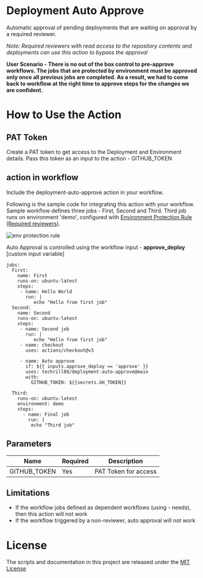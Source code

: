 # Deployment Auto Approve
Automatic approval of pending deployments that are waiting on approval by a required reviewer. 

*Note: Required reviewers with read access to the repository contents and deployments can use this action to bypass the approval*

**User Scenario - There is no out of the box control to pre-approve workflows. The jobs that are protected by environment must be approved only once all previous jobs are completed. As a result, we had to come back to workflow at the right time to approve steps for the changes we are confident.**


# How to Use the Action

## PAT Token
Create a PAT token to get access to the Deployment and Environment details. Pass this token as an input to the action - GITHUB_TOKEN


## action in workflow

Include the deployment-auto-approve action in your workflow. 

Following is the sample code for integrating this action with your workflow. 
Sample workflow defines three jobs - First, Second and Third. Third job runs on environment 'demo', configured with [Environment Protection Rule (Required reviewers)](https://docs.github.com/en/enterprise-cloud@latest/actions/deployment/targeting-different-environments/using-environments-for-deployment#environment-protection-rules).


![env protection rule](https://user-images.githubusercontent.com/10282550/196625488-6ecf132d-8e1f-443f-8c22-7a8a0223a314.png)

Auto Approval is controlled using the workflow input - **approve_deploy** [custom input variable]

```
jobs:
  First:
    name: First
    runs-on: ubuntu-latest      
    steps:
     - name: Hello World
       run: | 
          echo "Hello from first job"
  Second:
    name: Second
    runs-on: ubuntu-latest  
    steps:
     - name: Second job       
       run: | 
          echo "Hello from first job"
     - name: checkout
       uses: actions/checkout@v3
        
     - name: Auto approve
       if: ${{ inputs.approve_deploy == 'approve' }}
       uses: techrill88/deployment-auto-approve@main
       with:
         GITHUB_TOKEN: ${{secrets.GH_TOKEN}}   
          
  Third:
    runs-on: ubuntu-latest  
    environment: demo
    steps:             
      - name: Final job   
        run: |
         echo "Third job"        
```

## Parameters

| Name                           | Required  | Description                                                                      |
|--------------------------------|------------|----------------------------------------------------------------------|
| GITHUB_TOKEN                 | Yes | PAT Token for access    |


## Limitations

- If the workflow jobs defined as dependent workflows (using - needs), then this action will not work
- If the workflow triggered by a non-reviewer, auto approval will not work

# License

The scripts and documentation in this project are released under the [MIT License](https://github.com/actions/download-artifact/blob/main/LICENSE)
